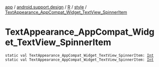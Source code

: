 [app](../../../index.md) / [android.support.design](../../index.md) / [R](../index.md) / [style](index.md) / [TextAppearance_AppCompat_Widget_TextView_SpinnerItem](./-text-appearance_-app-compat_-widget_-text-view_-spinner-item.md)

# TextAppearance_AppCompat_Widget_TextView_SpinnerItem

`static val TextAppearance_AppCompat_Widget_TextView_SpinnerItem: `[`Int`](https://kotlinlang.org/api/latest/jvm/stdlib/kotlin/-int/index.html)
`static val TextAppearance_AppCompat_Widget_TextView_SpinnerItem: `[`Int`](https://kotlinlang.org/api/latest/jvm/stdlib/kotlin/-int/index.html)
